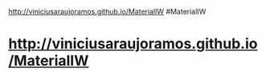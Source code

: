  http://viniciusaraujoramos.github.io/MaterialIW
#MaterialIW
# http://viniciusaraujoramos.github.io/MaterialIW

